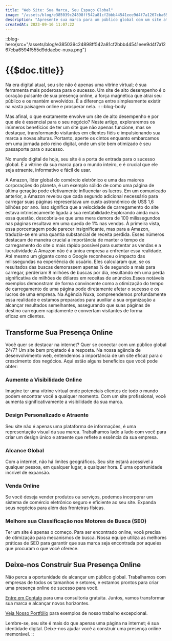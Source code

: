 ```yaml
---
title: "Web Site: Sua Marca, Seu Espaço Global"
image: "/assets/blog/e385039c24898ff542a81cf2bbb44541eee9d4f7a1267cba6594f555d9ddaebe-nuxa.png"
description: "Apresente sua marca para um público global com um site atraente e fácil de usar."
createdAt: 2023-09-16 11:07:22
---
```


::blog-hero{src="/assets/blog/e385039c24898ff542a81cf2bbb44541eee9d4f7a1267cba6594f555d9ddaebe-nuxa.png"}


# {{$doc.title}}

Na era digital atual, seu site não é apenas uma vitrine virtual; é sua ferramenta mais poderosa para o sucesso. Um site de alto desempenho é o coração pulsante de sua presença online, a força magnética que atrai seu público e os mantém envolvidos. É a diferença entre simplesmente existir na vasta paisagem online e prosperar nela. 
::
::blog-body

Mas afinal, o que exatamente envolve um site de alto desempenho e por que ele é essencial para o seu negócio? Neste artigo, exploraremos os inúmeros benefícios de ter um site que não apenas funcione, mas se destaque, transformando visitantes em clientes fiéis e impulsionando sua marca a novas alturas. Portanto, aperte os cintos enquanto embarcamos em uma jornada pelo reino digital, onde um site bem otimizado é seu passaporte para o sucesso.

No mundo digital de hoje, seu site é a porta de entrada para o sucesso global. É a vitrine da sua marca para o mundo inteiro, e é crucial que ele seja atraente, informativo e fácil de usar.

A Amazon, líder global do comércio eletrônico e uma das maiores corporações do planeta, é um exemplo sólido de como uma página de última geração pode efetivamente influenciar os lucros. Em um comunicado anterior, a Amazon revelou que cada segundo adicional necessário para carregar suas páginas representava um custo astronômico de US$ 1,6 bilhões por ano. Isso significa que a velocidade de carregamento do site estava intrinsecamente ligada à sua rentabilidade.Explorando ainda mais essa questão, descobriu-se que uma mera demora de 100 milissegundos nas páginas resultava em uma queda de 1% nas vendas. À primeira vista, essa porcentagem pode parecer insignificante, mas para a Amazon, traduzia-se em uma quantia substancial de receita perdida. Esses números destacam de maneira crucial a importância de manter o tempo de carregamento do site o mais rápido possível para sustentar as vendas e a lucratividade.A Amazon não é a única empresa a enfrentar essa realidade. Até mesmo um gigante como o Google reconheceu o impacto das milissegundas na experiência do usuário. Eles calcularam que, se os resultados das buscas demorassem apenas ¼ de segundo a mais para carregar, perderiam 8 milhões de buscas por dia, resultando em uma perda significativa de milhões de dólares em receitas de anúncios.Esses notáveis exemplos demonstram de forma convincente como a otimização do tempo de carregamento de uma página pode diretamente afetar o sucesso e os lucros de uma empresa. Na Agência Nuxa, compreendemos profundamente essa realidade e estamos preparados para auxiliar a sua organização a alcançar resultados semelhantes, assegurando que suas páginas de destino carreguem rapidamente e convertam visitantes de forma eficaz em clientes.

## Transforme Sua Presença Online

Você quer se destacar na internet? Quer se conectar com um público global 24/7? Um site bem projetado é a resposta. Na nossa agência de desenvolvimento web, entendemos a importância de um site eficaz para o crescimento dos negócios. Aqui estão alguns benefícios que você pode obter:

### Aumente a Visibilidade Online

Imagine ter uma vitrine virtual onde potenciais clientes de todo o mundo podem encontrar você a qualquer momento. Com um site profissional, você aumenta significativamente a visibilidade da sua marca.

### Design Personalizado e Atraente

Seu site não é apenas uma plataforma de informações, é uma representação visual da sua marca. Trabalhamos lado a lado com você para criar um design único e atraente que reflete a essência da sua empresa.

### Alcance Global

Com a internet, não há limites geográficos. Seu site estará acessível a qualquer pessoa, em qualquer lugar, a qualquer hora. É uma oportunidade incrível de expansão.

### Venda Online

Se você deseja vender produtos ou serviços, podemos incorporar um sistema de comércio eletrônico seguro e eficiente ao seu site. Expanda seus negócios para além das fronteiras físicas.

### Melhore sua Classificação nos Motores de Busca (SEO)

Ter um site é apenas o começo. Para ser encontrado online, você precisa de otimização para mecanismos de busca. Nossa equipe utiliza as melhores práticas de SEO para garantir que sua marca seja encontrada por aqueles que procuram o que você oferece.

## Deixe-nos Construir Sua Presença Online

Não perca a oportunidade de alcançar um público global. Trabalhamos com empresas de todos os tamanhos e setores, e estamos prontos para criar uma presença online de sucesso para você.

[Entre em Contato](/contato) para uma consultoria gratuita. Juntos, vamos transformar sua marca e alcançar novos horizontes.

[Veja Nosso Portfólio](/portfolio) para exemplos de nosso trabalho excepcional.

Lembre-se, seu site é mais do que apenas uma página na internet; é sua identidade digital. Deixe-nos ajudar você a construir uma presença online memorável.
::